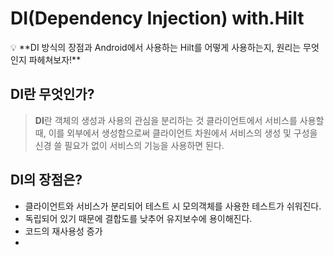 # DI(Dependency Injection) with.Hilt

<aside>
💡 **DI 방식의 장점과 Android에서 사용하는 Hilt를 어떻게 사용하는지, 원리는 무엇인지 파헤쳐보자!**

</aside>

## DI란 무엇인가?

> **DI**란 객체의 생성과 사용의 관심을 분리하는 것
클라이언트에서 서비스를 사용할 때, 이를 외부에서 생성함으로써 클라이언트 차원에서 서비스의 생성 및 구성을 신경 쓸 필요가 없이 서비스의 기능을 사용하면 된다.
> 

## DI의 장점은?

- 클라이언트와 서비스가 분리되어 테스트 시 모의객체를 사용한 테스트가 쉬워진다.
- 독립되어 있기 때문에 결합도를 낮추어 유지보수에 용이해진다.
- 코드의 재사용성 증가
-